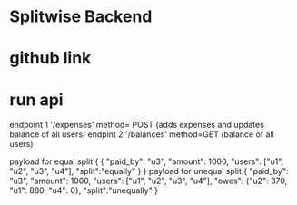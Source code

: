 # Splitwise Backend

# github link


# run api
endpoint 1 '/expenses' method= POST (adds expenses and updates balance of all users)
endpint  2 '/balances' method=GET (balance of all users)

payload for equal split
{
    {
    "paid_by": "u3",
    "amount": 1000,
    "users": ["u1", "u2", "u3", "u4"],
    "split":"equally"
}
}
payload for unequal split
{
    "paid_by": "u3",
    "amount": 1000,
    "users": ["u1", "u2", "u3", "u4"],
    "owes": {"u2": 370, "u1": 880, "u4": 0},
    "split":"unequally"
}
